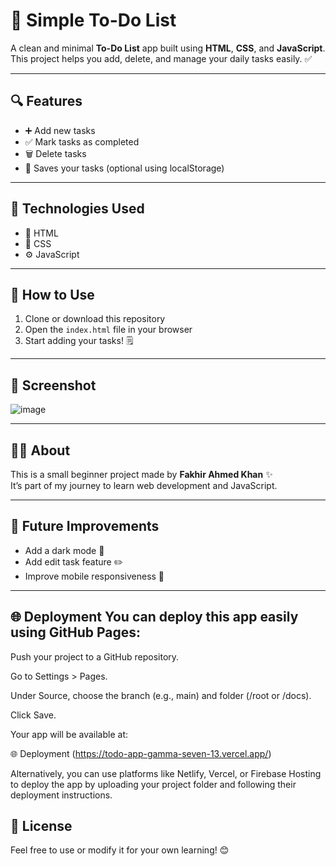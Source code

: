 # 📝 Simple To-Do List

A clean and minimal **To-Do List** app built using **HTML**, **CSS**, and **JavaScript**.  
This project helps you add, delete, and manage your daily tasks easily. ✅

---

## 🔍 Features

- ➕ Add new tasks  
- ✅ Mark tasks as completed  
- 🗑️ Delete tasks  
- 💾 Saves your tasks (optional using localStorage)

---

## 🚀 Technologies Used

- 🧱 HTML  
- 🎨 CSS  
- ⚙️ JavaScript

---

## 📂 How to Use

1. Clone or download this repository  
2. Open the `index.html` file in your browser  
3. Start adding your tasks! 🗒️

---

## 📸 Screenshot

![image](https://github.com/user-attachments/assets/821aaea9-30aa-495e-90b0-065e8d1ab092)

---

## 🙋‍♂️ About

This is a small beginner project made by **Fakhir Ahmed Khan** ✨  
It’s part of my journey to learn web development and JavaScript.  

---

## 📌 Future Improvements

- Add a dark mode 🌙  
- Add edit task feature ✏️  
- Improve mobile responsiveness 📱


---

## 🌐 Deployment You can deploy this app easily using GitHub Pages:

Push your project to a GitHub repository.

Go to Settings > Pages.

Under Source, choose the branch (e.g., main) and folder (/root or /docs).

Click Save.

Your app will be available at:

🌐 Deployment
(https://todo-app-gamma-seven-13.vercel.app/)

Alternatively, you can use platforms like Netlify, Vercel, or Firebase Hosting to deploy the app by uploading your project folder and following their deployment instructions.


## 📃 License

Feel free to use or modify it for your own learning! 😊
